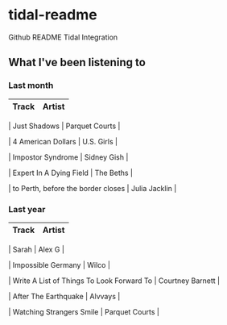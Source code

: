 # tidal-readme

Github README Tidal Integration

## What I've been listening to

### Last month

| Track | Artist |
| :-: | :-: |

| Just Shadows | Parquet Courts |

| 4 American Dollars | U.S. Girls |

| Impostor Syndrome | Sidney Gish |

| Expert In A Dying Field | The Beths |

| to Perth, before the border closes | Julia Jacklin |


### Last year

| Track | Artist |
| :-: | :-: |

| Sarah | Alex G |

| Impossible Germany | Wilco |

| Write A List of Things To Look Forward To | Courtney Barnett |

| After The Earthquake | Alvvays |

| Watching Strangers Smile | Parquet Courts |
